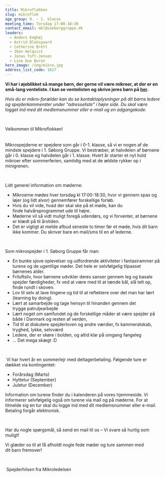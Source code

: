 ```yaml
---
title: Mikroflokken
slug: mikroflok
age_group: 0. - 1. klasse
meeting_time: Torsdag 17:00-18:30
contact_email: mkl@soeborggruppe.dk
leaders:
  - Anders Enghøj
  - Astrid Bloksgaard
  - Catherine Brett
  - Iben Helqvist
  - Jonas Toft-Jensen
  - Line Due Buron
hero_image: /img/mikro.jpg
address_list_code: 1627
---
```

<strong>Vi har i øjeblikket så mange børn, der gerne vil være mikroer, at der er en små-lang venteliste. I kan se ventelisten og skrive jeres børn på [her](/venteliste).<br /></strong>

<em>Hvis du er mikro-forælder kan du se kontaktoplysninger på dit barns ledere og spejderkammerater under "adresseliste" i højre side. Du skal være logget ind med dit medlemsnummer eller e-mail og en adgangskode.<br /></em>

&nbsp;

Velkommen til Mikroflokken!&nbsp;<br /><br /><br />Mikrospejderne er spejdere som går i 0-1. klasse, så vi er&nbsp;nogen af de mindste&nbsp;spejdere i 1. Søborg Gruppe. Vi bestræber, at halvdelen af børnene går i 0. klasse og halvdelen går i 1. klasse. Hvert&nbsp;år&nbsp;starter et nyt hold mikroer efter sommerferien, samtidig med at de ældste rykker op i minigrenen.&nbsp;

&nbsp;

Lidt generel information om møderne:

<ul><li>Mikroerne mødes hver torsdag kl 17:00-18:30, hvor vi gennem spas og løjer (og lidt alvor) gennemfører forskellige forløb.</li><li>Hvis du vil vide, hvad der skal ske på et møde, kan du finde&nbsp;halvårsprogrammet ude til højre.</li><li>Møderne vil så vidt muligt foregå udendørs, og vi forventer, at børnene er klædt på til&nbsp;årstiden.</li><li>Det er vigtigt at melde afbud seneste to timer før et møde, hvis dit barn ikke kommer. Du skriver bare en mail/sms&nbsp;til en af lederne.</li></ul>

&nbsp;

Som mikrospejder i 1. Søborg Gruppe får man:

<ul><li>En bunke sjove oplevelser og udfordrende aktiviteter i fantasirammer på turene og de ugentlige møder. Det hele er selvfølgelig tilpasset børnenes alder.</li><li>Friluftsliv, hvor børnene udvikler deres sanser gennem leg og basale spejder færdigheder, fx ved at være med til at tænde bål, slå telt op, finde rundt i skoven. &nbsp;</li><li>Lov til selv at lave tingene og tid til at reflektere over det man har lært (learning by doing).</li><li>Lært at samarbejde og tage hensyn til hinanden gennem det trygge&nbsp;patruljearbejde</li><li>Lært noget om samfundet og de forskellige måder at være spejder på både i Danmark og resten af verden,</li><li>Tid til at diskutere spejderloven og andre værdier, fx kammeratskab, tryghed, lykke, selvværd</li><li>Ledere, der er skøre i bolden, og altid klar på omgang fangeleg</li><li>... Det mega skægt :D</li></ul>

&nbsp;

&nbsp;Vi har hvert år en sommerlejr med deltagerbetaling. Følgende ture er dækket via kontingentet:

<ul><li>Forårsdag (Marts)</li><li>Hyttetur (September)</li><li>Juletur (December)</li></ul>

Information om turene finder du i kalenderen på vores hjemmeside. Vi informerer selvfølgelig også om turene via mail og på møderne. For at tilmelde sig en tur skal du logge ind med dit medlemsnummer eller e-mail. Betaling forgår elektronisk.

&nbsp;

Har du nogle spørgsmål, så send en mail til os – Vi svare så hurtig som muligt!

Vi glæder os til at få afholdt nogle fede møder og ture sammen med dit&nbsp;barn&nbsp;fremover!

&nbsp;

&nbsp;Spejderhilsen fra&nbsp;Mikroledelsen

&nbsp;
